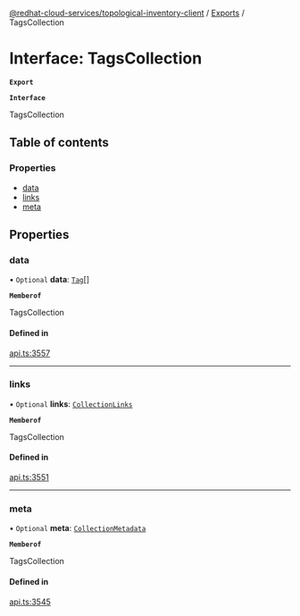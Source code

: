 [@redhat-cloud-services/topological-inventory-client](../README.md) / [Exports](../modules.md) / TagsCollection

# Interface: TagsCollection

**`Export`**

**`Interface`**

TagsCollection

## Table of contents

### Properties

- [data](TagsCollection.md#data)
- [links](TagsCollection.md#links)
- [meta](TagsCollection.md#meta)

## Properties

### data

• `Optional` **data**: [`Tag`](Tag.md)[]

**`Memberof`**

TagsCollection

#### Defined in

[api.ts:3557](https://github.com/mkholjuraev/javascript-clients/blob/master/packages/topological-inventory/api.ts#L3557)

___

### links

• `Optional` **links**: [`CollectionLinks`](CollectionLinks.md)

**`Memberof`**

TagsCollection

#### Defined in

[api.ts:3551](https://github.com/mkholjuraev/javascript-clients/blob/master/packages/topological-inventory/api.ts#L3551)

___

### meta

• `Optional` **meta**: [`CollectionMetadata`](CollectionMetadata.md)

**`Memberof`**

TagsCollection

#### Defined in

[api.ts:3545](https://github.com/mkholjuraev/javascript-clients/blob/master/packages/topological-inventory/api.ts#L3545)

